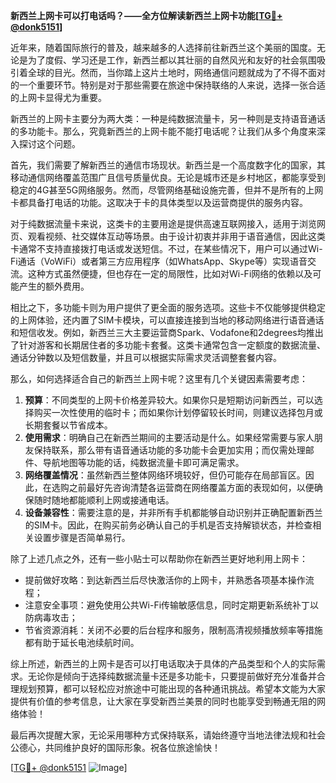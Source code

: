 **新西兰上网卡可以打电话吗？——全方位解读新西兰上网卡功能[[TG💪+ @donk5151](https://t.me/s/donk5151)]**

近年来，随着国际旅行的普及，越来越多的人选择前往新西兰这个美丽的国度。无论是为了度假、学习还是工作，新西兰都以其壮丽的自然风光和友好的社会氛围吸引着全球的目光。然而，当你踏上这片土地时，网络通信问题就成为了不得不面对的一个重要环节。特别是对于那些需要在旅途中保持联络的人来说，选择一张合适的上网卡显得尤为重要。

新西兰的上网卡主要分为两大类：一种是纯数据流量卡，另一种则是支持语音通话的多功能卡。那么，究竟新西兰的上网卡能不能打电话呢？让我们从多个角度来深入探讨这个问题。

首先，我们需要了解新西兰的通信市场现状。新西兰是一个高度数字化的国家，其移动通信网络覆盖范围广且信号质量优良。无论是城市还是乡村地区，都能享受到稳定的4G甚至5G网络服务。然而，尽管网络基础设施完善，但并不是所有的上网卡都具备打电话的功能。这取决于卡的具体类型以及运营商提供的服务内容。

对于纯数据流量卡来说，这类卡的主要用途是提供高速互联网接入，适用于浏览网页、观看视频、社交媒体互动等场景。由于设计初衷并非用于语音通信，因此这类卡通常不支持直接拨打电话或发送短信。不过，在某些情况下，用户可以通过Wi-Fi通话（VoWiFi）或者第三方应用程序（如WhatsApp、Skype等）实现语音交流。这种方式虽然便捷，但也存在一定的局限性，比如对Wi-Fi网络的依赖以及可能产生的额外费用。

相比之下，多功能卡则为用户提供了更全面的服务选项。这些卡不仅能够提供稳定的上网体验，还内置了SIM卡模块，可以直接连接到当地的移动网络进行语音通话和短信收发。例如，新西兰三大主要运营商Spark、Vodafone和2degrees均推出了针对游客和长期居住者的多功能卡套餐。这类卡通常包含一定额度的数据流量、通话分钟数以及短信数量，并且可以根据实际需求灵活调整套餐内容。

那么，如何选择适合自己的新西兰上网卡呢？这里有几个关键因素需要考虑：

1. **预算**：不同类型的上网卡价格差异较大。如果你只是短期访问新西兰，可以选择购买一次性使用的临时卡；而如果你计划停留较长时间，则建议选择包月或长期套餐以节省成本。
2. **使用需求**：明确自己在新西兰期间的主要活动是什么。如果经常需要与家人朋友保持联系，那么带有语音通话功能的多功能卡会更加实用；而仅需处理邮件、导航地图等功能的话，纯数据流量卡即可满足需求。
3. **网络覆盖情况**：虽然新西兰整体网络环境较好，但仍可能存在局部盲区。因此，在选购之前最好先咨询清楚各运营商在网络覆盖方面的表现如何，以便确保随时随地都能顺利上网或接通电话。
4. **设备兼容性**：需要注意的是，并非所有手机都能够自动识别并正确配置新西兰的SIM卡。因此，在购买前务必确认自己的手机是否支持解锁状态，并检查相关设置步骤是否简单易行。

除了上述几点之外，还有一些小贴士可以帮助你在新西兰更好地利用上网卡：

- 提前做好攻略：到达新西兰后尽快激活你的上网卡，并熟悉各项基本操作流程；
- 注意安全事项：避免使用公共Wi-Fi传输敏感信息，同时定期更新系统补丁以防病毒攻击；
- 节省资源消耗：关闭不必要的后台程序和服务，限制高清视频播放频率等措施都有助于延长电池续航时间。

综上所述，新西兰的上网卡是否可以打电话取决于具体的产品类型和个人的实际需求。无论你是倾向于选择纯数据流量卡还是多功能卡，只要提前做好充分准备并合理规划预算，都可以轻松应对旅途中可能出现的各种通讯挑战。希望本文能为大家提供有价值的参考信息，让大家在享受新西兰美景的同时也能享受到畅通无阻的网络体验！

最后再次提醒大家，无论采用哪种方式保持联系，请始终遵守当地法律法规和社会公德心，共同维护良好的国际形象。祝各位旅途愉快！

[[TG💪+ @donk5151](https://t.me/s/donk5151) ![Image](https://i.postimg.cc/rwNCRYN7/Snipaste-2025-04-30-17-27-05.png)]